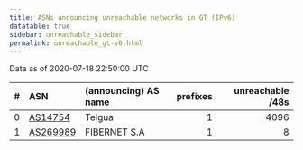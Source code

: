 ```yaml
---
title: ASNs announcing unreachable networks in GT (IPv6)
datatable: true
sidebar: unreachable_sidebar
permalink: unreachable_gt-v6.html
---
```


Data as of 2020-07-18 22:50:00 UTC


<div class="datatable-begin"></div>

|   # | ASN                                      | (announcing) AS name   |   prefixes |   unreachable /48s |
|----:|:-----------------------------------------|:-----------------------|-----------:|-------------------:|
|   0 | [AS14754](unreachable_AS14754-v6.html)   | Telgua                 |          1 |               4096 |
|   1 | [AS269989](unreachable_AS269989-v6.html) | FIBERNET S.A           |          1 |                  8 |

<div class="datatable-end"></div>